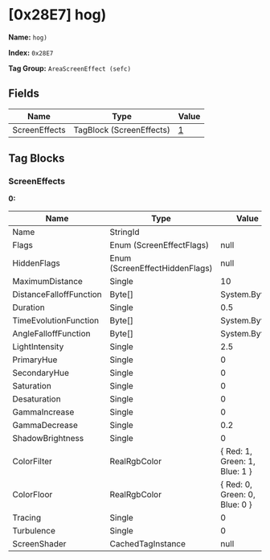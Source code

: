 # [0x28E7] hog)

**Name:** ```hog)```

**Index:** ```0x28E7```

**Tag Group:** ```AreaScreenEffect (sefc)```

## Fields

Name	| Type	| Value
---	|---	|---	|
ScreenEffects	|TagBlock (ScreenEffects)	|[1](#screeneffects)


## Tag Blocks

### ScreenEffects

**0:**

Name	| Type	| Value
---	|---	|---	|
Name	|StringId	|
Flags	|Enum (ScreenEffectFlags)	|null
HiddenFlags	|Enum (ScreenEffectHiddenFlags)	|null
MaximumDistance	|Single	|10
DistanceFalloffFunction	|Byte[]	|System.Byte[]
Duration	|Single	|0.5
TimeEvolutionFunction	|Byte[]	|System.Byte[]
AngleFalloffFunction	|Byte[]	|System.Byte[]
LightIntensity	|Single	|2.5
PrimaryHue	|Single	|0
SecondaryHue	|Single	|0
Saturation	|Single	|0
Desaturation	|Single	|0
GammaIncrease	|Single	|0
GammaDecrease	|Single	|0.2
ShadowBrightness	|Single	|0
ColorFilter	|RealRgbColor	|{ Red: 1, Green: 1, Blue: 1 }
ColorFloor	|RealRgbColor	|{ Red: 0, Green: 0, Blue: 0 }
Tracing	|Single	|0
Turbulence	|Single	|0
ScreenShader	|CachedTagInstance	|null


